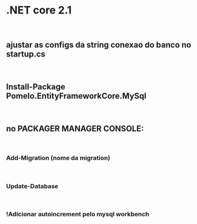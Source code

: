 <h1>.NET core 2.1 </h1><br>
<h2>ajustar as configs da string conexao do banco no startup.cs </h2><br>
<h2>Install-Package Pomelo.EntityFrameworkCore.MySql </h2><br>
<h2>no PACKAGER MANAGER CONSOLE: </h2><br>
<h3>Add-Migration (nome da migration) </h3><br>
<h3>Update-Database </h3><br>
<h3>!Adicionar autoincrement pelo mysql workbench</h3><br>
